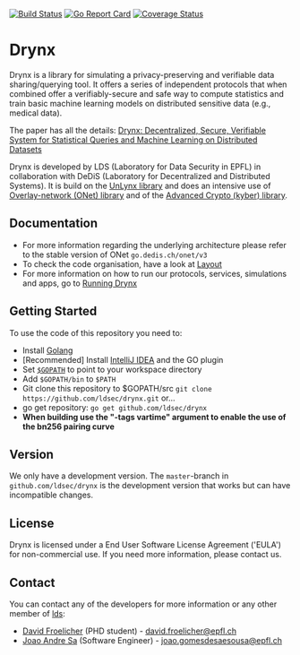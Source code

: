 [![Build Status](https://travis-ci.org/ldsec/drynx.svg?branch=master)](https://travis-ci.org/ldsec/drynx) [![Go Report Card](https://goreportcard.com/badge/github.com/ldsec/drynx)](https://goreportcard.com/report/github.com/ldsec/drynx) [![Coverage Status](https://coveralls.io/repos/github/ldsec/drynx/badge.svg?branch=master)](https://coveralls.io/github/ldsec/drynx?branch=master)
# Drynx
Drynx is a library for simulating a privacy-preserving and verifiable data sharing/querying tool. It offers a series of independent protocols that when combined offer a verifiably-secure and safe way to compute statistics and train basic machine learning models on distributed sensitive data (e.g., medical data).

The paper has all the details: [Drynx: Decentralized, Secure, Verifiable System for Statistical Queries and Machine Learning on Distributed Datasets](https://arxiv.org/abs/1902.03785)

Drynx is developed by LDS (Laboratory for Data Security in EPFL) in collaboration with DeDiS (Laboratory for Decentralized and Distributed Systems). It is build on the [UnLynx library](https://github.com/ldsec/unlynx) and does an intensive use of [Overlay-network (ONet) library](https://go.dedis.ch/onet/v3) and of the [Advanced Crypto (kyber) library](https://go.dedis.ch/kyber/v3).

## Documentation

* For more information regarding the underlying architecture please refer to the stable version of ONet `go.dedis.ch/onet/v3`
* To check the code organisation, have a look at [Layout](https://github.com/ldsec/drynx/wiki/Layout)
* For more information on how to run our protocols, services, simulations and apps, go to [Running Drynx](https://github.com/ldsec/drynx/wiki/Running-Drynx)

## Getting Started

To use the code of this repository you need to:

- Install [Golang](https://golang.org/doc/install)
- [Recommended] Install [IntelliJ IDEA](https://www.jetbrains.com/idea/) and the GO plugin
- Set [`$GOPATH`](https://golang.org/doc/code.html#GOPATH) to point to your workspace directory
- Add `$GOPATH/bin` to `$PATH`
- Git clone this repository to $GOPATH/src `git clone https://github.com/ldsec/drynx.git` or...
- go get repository: `go get github.com/ldsec/drynx`
- **When building use the "-tags vartime" argument to enable the use of the bn256 pairing curve**

## Version

We only have a development version. The `master`-branch in `github.com/ldsec/drynx` is the development version that works but can have incompatible changes.

## License

Drynx is licensed under a End User Software License Agreement ('EULA') for non-commercial use. If you need more information, please contact us.

## Contact
You can contact any of the developers for more information or any other member of [lds](https://search.epfl.ch/?filter=unit&q=lds):

* [David Froelicher](https://github.com/froelich) (PHD student) - david.froelicher@epfl.ch
* [Joao Andre Sa](https://github.com/JoaoAndreSa) (Software Engineer) - joao.gomesdesaesousa@epfl.ch

